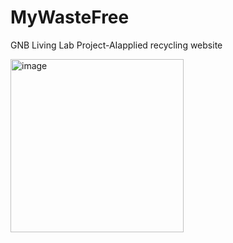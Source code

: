 # MyWasteFree
GNB Living Lab Project-AIapplied recycling website

<img width="277" alt="image" src="https://github.com/vinyeee/MyWasteFree/assets/108808701/c84ec260-de04-4ebe-91f2-f5fa0276078e">
